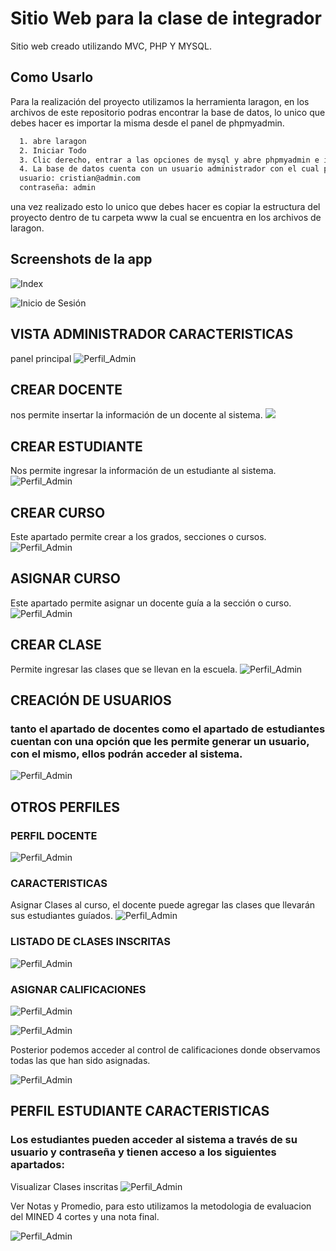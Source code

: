 
# Sitio Web para la clase de integrador 

Sitio web creado utilizando MVC, PHP Y MYSQL.




## Como Usarlo

Para la realización del proyecto utilizamos la herramienta laragon, en los archivos de este repositorio podras encontrar la base de datos, lo unico que debes hacer es importar la misma desde el panel de phpmyadmin. 

```bash
  1. abre laragon
  2. Iniciar Todo
  3. Clic derecho, entrar a las opciones de mysql y abre phpmyadmin e importa la base de datos.
  4. La base de datos cuenta con un usuario administrador con el cual podremos empezar a realizar las pruebas:
  usuario: cristian@admin.com
  contraseña: admin
```



una vez realizado esto lo unico que debes hacer es copiar la estructura del proyecto dentro de tu carpeta www la cual se encuentra en los archivos de laragon. 

## Screenshots de la app
![Index](./img/ScreenShots/principal.PNG)

![Inicio de Sesión](./img/ScreenShots/login.PNG)

## VISTA ADMINISTRADOR CARACTERISTICAS
panel principal
![Perfil_Admin](./img/ScreenShots/VistaAdmin.jpg)

## CREAR DOCENTE 
nos permite insertar la información de un docente al sistema.
<img src="./img/ScreenShots/CrearDocente.png">

## CREAR ESTUDIANTE 
Nos permite ingresar la información de un estudiante al sistema.
![Perfil_Admin](./img/ScreenShots/CrearEstudiante.png)

## CREAR CURSO 
Este apartado permite crear a los grados, secciones o cursos. 
![Perfil_Admin](./img/ScreenShots/CrearCurso.png)

## ASIGNAR CURSO
Este apartado permite asignar un docente guía a la sección o curso.  
![Perfil_Admin](./img/ScreenShots/AsignarCurso.png)

## CREAR CLASE  
Permite ingresar las clases que se llevan en la escuela. 
![Perfil_Admin](./img/ScreenShots/CrearClase.png)

## CREACIÓN DE USUARIOS 
### tanto el apartado de docentes como el apartado de estudiantes cuentan con una opción que les permite generar un usuario, con el mismo, ellos podrán acceder al sistema. 
![Perfil_Admin](./img/ScreenShots/CREARUSUARIODOCENTE.png)

## OTROS PERFILES 
### PERFIL DOCENTE
![Perfil_Admin](./img/ScreenShots/VistaDocente.png)

### CARACTERISTICAS
Asignar Clases al curso, el docente puede agregar las clases que llevarán sus estudiantes guíados.
![Perfil_Admin](./img/ScreenShots/AsignarCurso.png)

### LISTADO DE CLASES INSCRITAS 
![Perfil_Admin](./img/ScreenShots/ClasesInscritas.png)

### ASIGNAR CALIFICACIONES
![Perfil_Admin](./img/ScreenShots/AsignarCalificaciones.png)

![Perfil_Admin](./img/ScreenShots/AddCalificacion.png)

Posterior podemos acceder al control de calificaciones donde observamos todas las que han sido asignadas.

![Perfil_Admin](./img/ScreenShots/ControlCalificaciones.png)

## PERFIL ESTUDIANTE CARACTERISTICAS 
### Los estudiantes pueden acceder al sistema a través de su usuario y contraseña y tienen acceso a los siguientes apartados: 

Visualizar Clases inscritas 
![Perfil_Admin](./img/ScreenShots/1.png)

Ver Notas y Promedio, para esto utilizamos la metodologia de evaluacion del MINED 4 cortes y una nota final. 

![Perfil_Admin](./img/ScreenShots/2.png)
